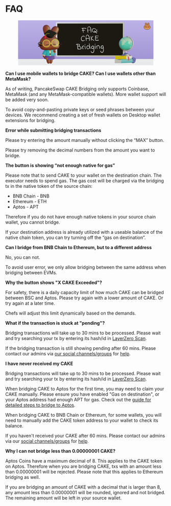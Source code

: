 # FAQ

<figure><img src="../../.gitbook/assets/image (32).png" alt=""><figcaption></figcaption></figure>

**Can I use mobile wallets to bridge CAKE? Can I use wallets other than MetaMask?**

As of writing, PancakeSwap CAKE Bridging only supports Coinbase, MetaMask (and any MetaMask-compatible wallets). More wallet support will be added very soon.

To avoid copy-and-pasting private keys or seed phrases between your devices. We recommend creating a set of fresh wallets on Desktop wallet extensions for bridging.



**Error while submitting bridging transactions**

Please try entering the amount manually without clicking the “MAX” button.

Please try removing the decimal numbers from the amount you want to bridge.



**The button is showing “not enough native for gas”**

Please note that to send CAKE to your wallet on the destination chain. The executor needs to spend gas. The gas cost will be charged via the bridging tx in the native token of the source chain:

* BNB Chain - BNB
* Ethereum - ETH
* Aptos - APT

Therefore if you do not have enough native tokens in your source chain wallet, you cannot bridge.

If your destination address is already utilized with a useable balance of the native chain token, you can try turning off the “gas on destination”.



**Can I bridge from BNB Chain to Ethereum, but to a different address**

No, you can not.

To avoid user error, we only allow bridging between the same address when bridging between EVMs.



**Why the button shows "X CAKE Exceeded"?**

For safety, there is a daily capacity limit of how much CAKE can be bridged between BSC and Aptos. Please try again with a lower amount of CAKE. Or try again at a later time.

Chefs will adjust this limit dynamically based on the demands.



**What if the transaction is stuck at "pending"?**

Bridging transactions will take up to 30 mins to be processed. Please wait and try searching your tx by entering its hash/id in [LayerZero Scan](https://layerzeroscan.com/).

If the bridging transaction is still showing pending after 60 mins. Please contact our admins via [our social channels/groups](../../contact-us/telegram.md) for [help](../../help/).



**I have never received my CAKE**

Bridging transactions will take up to 30 mins to be processed. Please wait and try searching your tx by entering its hash/id in [LayerZero Scan](https://layerzeroscan.com/).

When bridging CAKE to Aptos for the first time, you may need to claim your CAKE manually. Please ensure you have enabled "Gas on destination", or your Aptos address had enough APT for gas. Check out the [guide for detailed steps to bridge to Aptos](aptos.md).

When bridging CAKE to BNB Chain or Ethereum, for some wallets, you will need to manually add the CAKE token address to your wallet to check its balance.

If you haven't received your CAKE after 60 mins. Please contact our admins via our [social channels/groups](../../contact-us/telegram.md) for [help](../../help/).



**Why I can not bridge less than 0.00000001 CAKE?**

Aptos Coins have a maximum decimal of 8. This applies to the CAKE token on Aptos. Therefore when you are bridging CAKE, txs with an amount less than 0.00000001 will be rejected. Please note that this applies to Ethereum bridging as well.

If you are bridging an amount of CAKE with a decimal that is larger than 8, any amount less than 0.00000001 will be rounded, ignored and not bridged. The remaining amount will be left in your source wallet.
